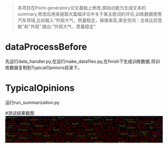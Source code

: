 >本项目在Point-generatory论文基础上修改,原始功能为生成文本的summary,修改后用来提取大篇幅评论中关于某主题词的评论,训练数据使用汽车领域,比如输入“外观大气，质量稳定，保值率高,乘坐空间：总体比较宽敞"和"外观",输出:"外观大气，质量稳定".

# dataProcessBefore
先运行data_handler.py,在运行make_datafiles.py,在finish下生成训练数据,将训练数据复制到TypicalOpinions目录下。

# TypicalOpinions
运行run_summarization.py

#测试结果截图
<img src="https://github.com/lingyixia/TypicalOpinions/blob/master/result.jpg" alt="demo2" />

